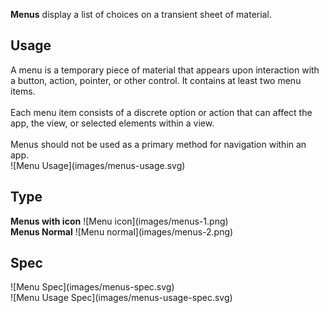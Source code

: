 **Menus** display a list of choices on a transient sheet of material.

## Usage
<div data-insert-component="ImageGrid">
  <div class="mb-16">
  A menu is a temporary piece of material that appears upon interaction with a button, action, pointer, or other control. It contains at least two menu items.
  <br /><br />
  Each menu item consists of a discrete option or action that can affect the app, the view, or selected elements within a view.
  <br /><br />
  Menus should not be used as a primary method for navigation within an app.
  </div>
  <div class="img-block">
    ![Menu Usage](images/menus-usage.svg)
  </div>
</div>

## Type

<div data-insert-component="ImageGrid">
  <div class="img-block">
    <b class="display-block mb-16">Menus with icon</b>
    ![Menu icon](images/menus-1.png)
  </div>
  <div class="img-block">
    <b class="display-block mb-16">Menus Normal</b>
    ![Menu normal](images/menus-2.png)
  </div>
  <div>
  </div>
</div>

## Spec

<div data-insert-component="ImageGrid">
  <div class="img-block">
    ![Menu Spec](images/menus-spec.svg)
    <div class="img-width-initial mt-16">
      ![Menu Usage Spec](images/menus-usage-spec.svg)
    </div>
  </div>
  <div>
  </div>
  <div>
  </div>
</div>
